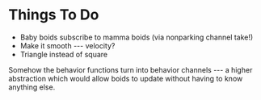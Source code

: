 # Things To Do

* Baby boids subscribe to mamma boids (via nonparking channel take!)
* Make it smooth --- velocity?
* Triangle instead of square

Somehow the behavior functions turn into behavior channels --- a higher
abstraction which would allow boids to update without having to know anything
else.
